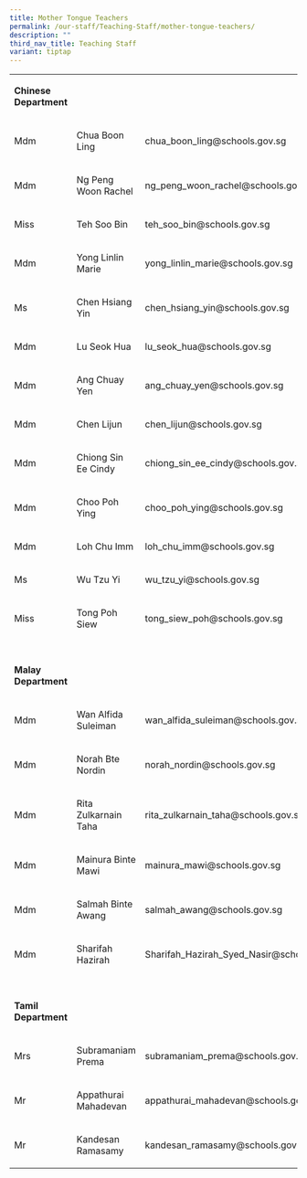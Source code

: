 ```yaml
---
title: Mother Tongue Teachers
permalink: /our-staff/Teaching-Staff/mother-tongue-teachers/
description: ""
third_nav_title: Teaching Staff
variant: tiptap
---
```

<table style="minWidth: 75px">
<colgroup>
<col>
<col>
<col>
</colgroup>
<tbody>
<tr>
<td rowspan="1" colspan="1">
<p><strong>Chinese Department</strong>
</p>
</td>
<td rowspan="1" colspan="1">
<p></p>
</td>
<td rowspan="1" colspan="1">
<p></p>
</td>
</tr>
<tr>
<td rowspan="1" colspan="1">
<p>Mdm</p>
</td>
<td rowspan="1" colspan="1">
<p>Chua Boon Ling</p>
</td>
<td rowspan="1" colspan="1">
<p><a rel="noopener noreferrer nofollow" target="_blank">chua_boon_ling@schools.gov.sg</a>
</p>
</td>
</tr>
<tr>
<td rowspan="1" colspan="1">
<p>Mdm</p>
</td>
<td rowspan="1" colspan="1">
<p>Ng Peng Woon Rachel</p>
</td>
<td rowspan="1" colspan="1">
<p><a rel="noopener noreferrer nofollow" target="_blank">ng_peng_woon_rachel@schools.gov.sg</a>
</p>
</td>
</tr>
<tr>
<td rowspan="1" colspan="1">
<p>Miss&nbsp;</p>
</td>
<td rowspan="1" colspan="1">
<p>Teh Soo Bin</p>
</td>
<td rowspan="1" colspan="1">
<p><a rel="noopener noreferrer nofollow" target="_blank">teh_soo_bin@schools.gov.sg</a>
</p>
</td>
</tr>
<tr>
<td rowspan="1" colspan="1">
<p>Mdm</p>
</td>
<td rowspan="1" colspan="1">
<p>Yong Linlin Marie</p>
</td>
<td rowspan="1" colspan="1">
<p><a rel="noopener noreferrer nofollow" target="_blank">yong_linlin_marie@schools.gov.sg</a>
</p>
</td>
</tr>
<tr>
<td rowspan="1" colspan="1">
<p>Ms</p>
</td>
<td rowspan="1" colspan="1">
<p>Chen Hsiang Yin</p>
</td>
<td rowspan="1" colspan="1">
<p><a rel="noopener noreferrer nofollow" target="_blank">chen_hsiang_yin@schools.gov.sg</a>
</p>
</td>
</tr>
<tr>
<td rowspan="1" colspan="1">
<p>Mdm</p>
</td>
<td rowspan="1" colspan="1">
<p>Lu Seok Hua</p>
</td>
<td rowspan="1" colspan="1">
<p><a rel="noopener noreferrer nofollow" target="_blank">lu_seok_hua@schools.gov.sg</a>
</p>
</td>
</tr>
<tr>
<td rowspan="1" colspan="1">
<p>Mdm</p>
</td>
<td rowspan="1" colspan="1">
<p>Ang Chuay Yen</p>
</td>
<td rowspan="1" colspan="1">
<p><a rel="noopener noreferrer nofollow" target="_blank">ang_chuay_yen@schools.gov.sg</a>
</p>
</td>
</tr>
<tr>
<td rowspan="1" colspan="1">
<p>Mdm&nbsp;</p>
</td>
<td rowspan="1" colspan="1">
<p>Chen Lijun</p>
</td>
<td rowspan="1" colspan="1">
<p><a rel="noopener noreferrer nofollow" target="_blank">chen_lijun@schools.gov.sg</a>
</p>
</td>
</tr>
<tr>
<td rowspan="1" colspan="1">
<p>Mdm</p>
</td>
<td rowspan="1" colspan="1">
<p>Chiong Sin Ee Cindy</p>
</td>
<td rowspan="1" colspan="1">
<p><a rel="noopener noreferrer nofollow" target="_blank">chiong_sin_ee_cindy@schools.gov.sg</a>
</p>
</td>
</tr>
<tr>
<td rowspan="1" colspan="1">
<p>Mdm</p>
</td>
<td rowspan="1" colspan="1">
<p>Choo Poh Ying</p>
</td>
<td rowspan="1" colspan="1">
<p><a rel="noopener noreferrer nofollow" target="_blank">choo_poh_ying@schools.gov.sg</a>
</p>
</td>
</tr>
<tr>
<td rowspan="1" colspan="1">
<p>Mdm</p>
</td>
<td rowspan="1" colspan="1">
<p>Loh Chu Imm</p>
</td>
<td rowspan="1" colspan="1">
<p><a rel="noopener noreferrer nofollow" target="_blank">loh_chu_imm@schools.gov.sg</a>
</p>
</td>
</tr>
<tr>
<td rowspan="1" colspan="1">
<p>Ms</p>
</td>
<td rowspan="1" colspan="1">
<p>Wu Tzu Yi</p>
</td>
<td rowspan="1" colspan="1">
<p><a rel="noopener noreferrer nofollow" target="_blank">wu_tzu_yi@schools.gov.sg</a>
</p>
</td>
</tr>
<tr>
<td rowspan="1" colspan="1">
<p>Miss</p>
</td>
<td rowspan="1" colspan="1">
<p>Tong Poh Siew</p>
</td>
<td rowspan="1" colspan="1">
<p><a rel="noopener noreferrer nofollow" target="_blank">tong_siew_poh@schools.gov.sg</a>
</p>
</td>
</tr>
<tr>
<td rowspan="1" colspan="1">
<p></p>
</td>
<td rowspan="1" colspan="1">
<p></p>
</td>
<td rowspan="1" colspan="1">
<p></p>
</td>
</tr>
<tr>
<td rowspan="1" colspan="1">
<p><strong>Malay Department</strong>
</p>
</td>
<td rowspan="1" colspan="1">
<p></p>
</td>
<td rowspan="1" colspan="1">
<p></p>
</td>
</tr>
<tr>
<td rowspan="1" colspan="1">
<p>Mdm</p>
</td>
<td rowspan="1" colspan="1">
<p>Wan Alfida Suleiman</p>
</td>
<td rowspan="1" colspan="1">
<p><a rel="noopener noreferrer nofollow" target="_blank">wan_alfida_suleiman@schools.gov.sg</a>
</p>
</td>
</tr>
<tr>
<td rowspan="1" colspan="1">
<p>Mdm</p>
</td>
<td rowspan="1" colspan="1">
<p>Norah Bte Nordin</p>
</td>
<td rowspan="1" colspan="1">
<p><a rel="noopener noreferrer nofollow" target="_blank">norah_nordin@schools.gov.sg</a>
</p>
</td>
</tr>
<tr>
<td rowspan="1" colspan="1">
<p>Mdm</p>
</td>
<td rowspan="1" colspan="1">
<p>Rita Zulkarnain Taha</p>
</td>
<td rowspan="1" colspan="1">
<p><a rel="noopener noreferrer nofollow" target="_blank">rita_zulkarnain_taha@schools.gov.sg</a>
</p>
</td>
</tr>
<tr>
<td rowspan="1" colspan="1">
<p>Mdm</p>
</td>
<td rowspan="1" colspan="1">
<p>Mainura Binte Mawi&nbsp;</p>
</td>
<td rowspan="1" colspan="1">
<p><a rel="noopener noreferrer nofollow" target="_blank">mainura_mawi@schools.gov.sg</a>
</p>
</td>
</tr>
<tr>
<td rowspan="1" colspan="1">
<p>Mdm</p>
</td>
<td rowspan="1" colspan="1">
<p>Salmah Binte Awang</p>
</td>
<td rowspan="1" colspan="1">
<p><a rel="noopener noreferrer nofollow" target="_blank">salmah_awang@schools.gov.sg</a>
</p>
</td>
</tr>
<tr>
<td rowspan="1" colspan="1">
<p>Mdm</p>
</td>
<td rowspan="1" colspan="1">
<p>Sharifah Hazirah</p>
</td>
<td rowspan="1" colspan="1">
<p><a rel="noopener noreferrer nofollow" target="_blank">Sharifah_Hazirah_Syed_Nasir@schools.gov.sg</a>
</p>
</td>
</tr>
<tr>
<td rowspan="1" colspan="1">
<p></p>
</td>
<td rowspan="1" colspan="1">
<p></p>
</td>
<td rowspan="1" colspan="1">
<p></p>
</td>
</tr>
<tr>
<td rowspan="1" colspan="1">
<p><strong>Tamil Department</strong>
</p>
</td>
<td rowspan="1" colspan="1">
<p></p>
</td>
<td rowspan="1" colspan="1">
<p></p>
</td>
</tr>
<tr>
<td rowspan="1" colspan="1">
<p>Mrs</p>
</td>
<td rowspan="1" colspan="1">
<p>Subramaniam Prema</p>
</td>
<td rowspan="1" colspan="1">
<p><a rel="noopener noreferrer nofollow" target="_blank">subramaniam_prema@schools.gov.sg</a>
</p>
</td>
</tr>
<tr>
<td rowspan="1" colspan="1">
<p>Mr</p>
</td>
<td rowspan="1" colspan="1">
<p>Appathurai Mahadevan</p>
</td>
<td rowspan="1" colspan="1">
<p><a rel="noopener noreferrer nofollow" target="_blank">appathurai_mahadevan@schools.gov.sg</a>
</p>
</td>
</tr>
<tr>
<td rowspan="1" colspan="1">
<p>Mr</p>
</td>
<td rowspan="1" colspan="1">
<p>Kandesan Ramasamy</p>
</td>
<td rowspan="1" colspan="1">
<p><a rel="noopener noreferrer nofollow" target="_blank">kandesan_ramasamy@schools.gov.sg</a>
</p>
</td>
</tr>
</tbody>
</table>
<p></p>
<p></p>